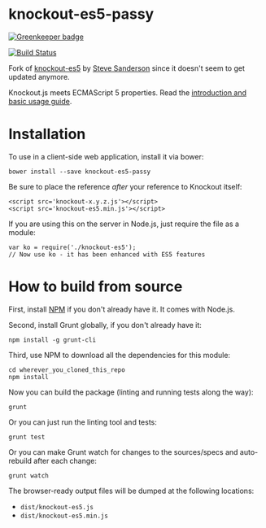knockout-es5-passy
==================

[![Greenkeeper badge](https://badges.greenkeeper.io/passy/knockout-es5-passy.svg)](https://greenkeeper.io/)

[![Build Status](https://travis-ci.org/passy/knockout-es5-passy.png)](https://travis-ci.org/passy/knockout-es5-passy)

Fork of [knockout-es5](https://github.com/SteveSanderson/knockout-es5) by
[Steve Sanderson](https://github.com/SteveSanderson/) since it doesn't seem to
get updated anymore.

Knockout.js meets ECMAScript 5 properties. Read the [introduction and basic usage guide](http://blog.stevensanderson.com/2013/05/20/knockout-es5-a-plugin-to-simplify-your-syntax/).

Installation
============

To use in a client-side web application, install it via bower:

    bower install --save knockout-es5-passy

Be sure to place the reference *after* your reference to Knockout itself:

    <script src='knockout-x.y.z.js'></script>
    <script src='knockout-es5.min.js'></script>

If you are using this on the server in Node.js, just require the file as a module:

    var ko = require('./knockout-es5');
    // Now use ko - it has been enhanced with ES5 features

How to build from source
========================

First, install [NPM](https://npmjs.org/) if you don't already have it. It comes with Node.js.

Second, install Grunt globally, if you don't already have it:

    npm install -g grunt-cli

Third, use NPM to download all the dependencies for this module:

    cd wherever_you_cloned_this_repo
    npm install

Now you can build the package (linting and running tests along the way):

    grunt

Or you can just run the linting tool and tests:

    grunt test

Or you can make Grunt watch for changes to the sources/specs and auto-rebuild after each change:

    grunt watch

The browser-ready output files will be dumped at the following locations:

 * `dist/knockout-es5.js`
 * `dist/knockout-es5.min.js`
